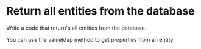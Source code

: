 # Return all entities from the database

Write a code that return's all entities from the database.

<div class="hint">You can use the valueMap method to get properties from an entity.</div>
